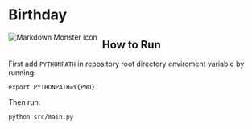 # Birthday

<img src="https://i.ytimg.com/vi/Lpj73qkxnqI/maxresdefault.jpg"
     alt="Markdown Monster icon"
     style="float: left; margin-right: 10px;" />

## How to Run

First add `PYTHONPATH` in repository root directory enviroment variable by running:
```
export PYTHONPATH=${PWD}
```
Then run:

```
python src/main.py
```

